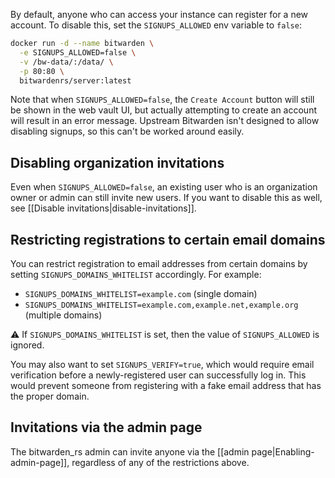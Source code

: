 By default, anyone who can access your instance can register for a new account. To disable this, set the `SIGNUPS_ALLOWED` env variable to `false`:

```sh
docker run -d --name bitwarden \
  -e SIGNUPS_ALLOWED=false \
  -v /bw-data/:/data/ \
  -p 80:80 \
  bitwardenrs/server:latest
```

Note that when `SIGNUPS_ALLOWED=false`, the `Create Account` button will still be shown in the web vault UI, but actually attempting to create an account will result in an error message. Upstream Bitwarden isn't designed to allow disabling signups, so this can't be worked around easily.

## Disabling organization invitations

Even when `SIGNUPS_ALLOWED=false`, an existing user who is an organization owner or admin can still invite new users. If you want to disable this as well, see [[Disable invitations|disable-invitations]].

## Restricting registrations to certain email domains

You can restrict registration to email addresses from certain domains by setting `SIGNUPS_DOMAINS_WHITELIST` accordingly. For example:

* `SIGNUPS_DOMAINS_WHITELIST=example.com` (single domain)
* `SIGNUPS_DOMAINS_WHITELIST=example.com,example.net,example.org` (multiple domains)

:warning: If `SIGNUPS_DOMAINS_WHITELIST` is set, then the value of `SIGNUPS_ALLOWED` is ignored.

You may also want to set `SIGNUPS_VERIFY=true`, which would require email verification before a newly-registered user can successfully log in. This would prevent someone from registering with a fake email address that has the proper domain.

## Invitations via the admin page

The bitwarden_rs admin can invite anyone via the [[admin page|Enabling-admin-page]], regardless of any of the restrictions above.
